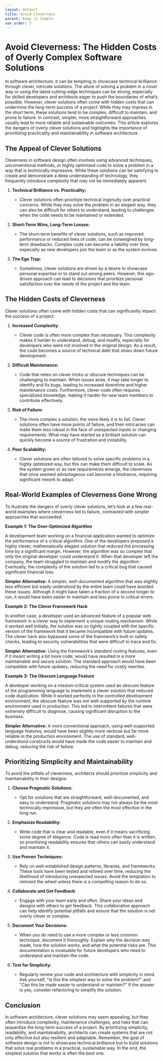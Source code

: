 ```yaml
---
layout: default
title: Avoid Cleverness
parent: Keep it Simple
nav_order: 3
---
```

# Avoid Cleverness: The Hidden Costs of Overly Complex Software Solutions

In software architecture, it can be tempting to showcase technical brilliance through clever, intricate solutions. The allure of solving a problem in a novel way or using the latest cutting-edge techniques can be strong, especially for skilled developers and architects eager to push the boundaries of what’s possible. However, clever solutions often come with hidden costs that can undermine the long-term success of a project. While they may impress in the short term, these solutions tend to be complex, difficult to maintain, and prone to failure. In contrast, simpler, more straightforward approaches usually lead to more reliable and sustainable outcomes. This article explores the dangers of overly clever solutions and highlights the importance of prioritizing practicality and maintainability in software architecture.

## The Appeal of Clever Solutions

Cleverness in software design often involves using advanced techniques, unconventional methods, or highly optimized code to solve a problem in a way that is technically impressive. While these solutions can be satisfying to create and demonstrate a deep understanding of technology, they frequently introduce complexity that may not be immediately apparent.

1. **Technical Brilliance vs. Practicality:**
   - Clever solutions often prioritize technical ingenuity over practical concerns. While they may solve the problem in an elegant way, they can also be difficult for others to understand, leading to challenges when the code needs to be maintained or extended.

2. **Short-Term Wins, Long-Term Losses:**
   - The short-term benefits of clever solutions, such as improved performance or reduced lines of code, can be outweighed by long-term drawbacks. Complex code can become a liability over time, especially as new developers join the team or as the system evolves.

3. **The Ego Trap:**
   - Sometimes, clever solutions are driven by a desire to showcase personal expertise or to stand out among peers. However, this ego-driven approach can lead to decisions that prioritize personal satisfaction over the needs of the project and the team.

## The Hidden Costs of Cleverness

Clever solutions often come with hidden costs that can significantly impact the success of a project:

1. **Increased Complexity:**
   - Clever code is often more complex than necessary. This complexity makes it harder to understand, debug, and modify, especially for developers who were not involved in the original design. As a result, the code becomes a source of technical debt that slows down future development.

2. **Difficult Maintenance:**
   - Code that relies on clever tricks or obscure techniques can be challenging to maintain. When issues arise, it may take longer to identify and fix bugs, leading to increased downtime and higher maintenance costs. Furthermore, clever code often requires specialized knowledge, making it harder for new team members to contribute effectively.

3. **Risk of Failure:**
   - The more complex a solution, the more likely it is to fail. Clever solutions often have more points of failure, and their intricacies can make them less robust in the face of unexpected inputs or changing requirements. What may have started as a brilliant solution can quickly become a source of frustration and instability.

4. **Poor Scalability:**
   - Clever solutions are often tailored to solve specific problems in a highly optimized way, but this can make them difficult to scale. As the system grows or as new requirements emerge, the cleverness that once seemed advantageous can become a hindrance, requiring significant rework to adapt.

## Real-World Examples of Cleverness Gone Wrong

To illustrate the dangers of overly clever solutions, let’s look at a few real-world examples where cleverness led to failure, contrasted with simpler approaches that succeeded.

**Example 1: The Over-Optimized Algorithm**

A development team working on a financial application wanted to optimize the performance of a critical algorithm. One of the developers proposed a highly clever, mathematically elegant solution that reduced the processing time by a significant margin. However, the algorithm was so complex that only the original developer could understand it. When that developer left the company, the team struggled to maintain and modify the algorithm. Eventually, the complexity of the solution led to a critical bug that caused significant financial loss.

**Simpler Alternative:** A simpler, well-documented algorithm that was slightly less efficient but easily understood by the entire team could have avoided these issues. Although it might have taken a fraction of a second longer to run, it would have been easier to maintain and less prone to critical errors.

**Example 2: The Clever Framework Hack**

In another case, a developer used an advanced feature of a popular web framework in a clever way to implement a unique routing mechanism. While it worked well initially, the solution was so tightly coupled with the specific version of the framework that it became incompatible with future updates. The clever hack also bypassed some of the framework’s built-in safety checks, leading to security vulnerabilities that were difficult to trace and fix.

**Simpler Alternative:** Using the framework’s standard routing features, even if it meant writing a bit more code, would have resulted in a more maintainable and secure solution. The standard approach would have been compatible with future updates, reducing the need for costly rewrites.

**Example 3: The Obscure Language Feature**

A developer working on a mission-critical system used an obscure feature of the programming language to implement a clever solution that reduced code duplication. While it worked perfectly in the controlled development environment, the obscure feature was not well-supported by the runtime environment used in production. This led to intermittent failures that were extremely difficult to diagnose, causing significant disruption to the business.

**Simpler Alternative:** A more conventional approach, using well-supported language features, would have been slightly more verbose but far more reliable in the production environment. The use of standard, well-understood constructs would have made the code easier to maintain and debug, reducing the risk of failure.

## Prioritizing Simplicity and Maintainability

To avoid the pitfalls of cleverness, architects should prioritize simplicity and maintainability in their designs:

1. **Choose Pragmatic Solutions:**
   - Opt for solutions that are straightforward, well-documented, and easy to understand. Pragmatic solutions may not always be the most technically impressive, but they are often the most effective in the long run.

2. **Emphasize Readability:**
   - Write code that is clear and readable, even if it means sacrificing some degree of elegance. Code is read more often than it is written, so prioritizing readability ensures that others can easily understand and maintain it.

3. **Use Proven Techniques:**
   - Rely on well-established design patterns, libraries, and frameworks. These tools have been tested and refined over time, reducing the likelihood of introducing unexpected issues. Avoid the temptation to reinvent the wheel unless there is a compelling reason to do so.

4. **Collaborate and Get Feedback:**
   - Engage with your team early and often. Share your ideas and designs with others to get feedback. This collaborative approach can help identify potential pitfalls and ensure that the solution is not overly clever or complex.

5. **Document Your Decisions:**
   - When you do need to use a more complex or less common technique, document it thoroughly. Explain why the decision was made, how the solution works, and what the potential risks are. This documentation is invaluable for future developers who need to understand and maintain the code.

6. **Test for Simplicity:**
   - Regularly review your code and architecture with simplicity in mind. Ask yourself, "Is this the simplest way to solve the problem?" and "Can this be made easier to understand or maintain?" If the answer is yes, consider refactoring to simplify the solution.

## Conclusion

In software architecture, clever solutions may seem appealing, but they often introduce complexity, maintenance challenges, and risks that can jeopardize the long-term success of a project. By prioritizing simplicity, readability, and maintainability, architects can create systems that are not only effective but also resilient and adaptable. Remember, the goal of software design is not to showcase technical brilliance but to build solutions that solve real problems in a practical, sustainable way. In the end, the simplest solution that works is often the best one.